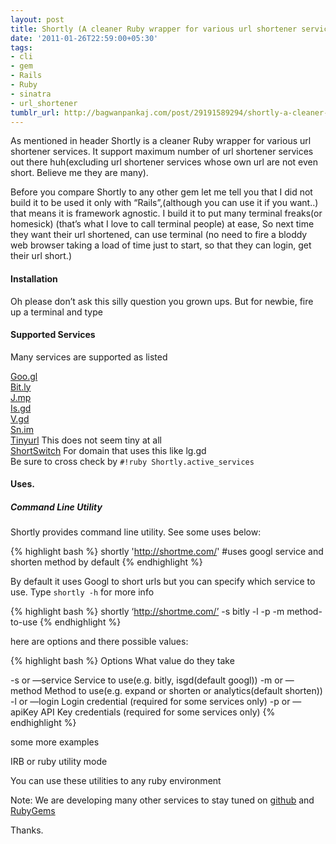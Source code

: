 ```yaml
---
layout: post
title: Shortly (A cleaner Ruby wrapper for various url shortener services)
date: '2011-01-26T22:59:00+05:30'
tags:
- cli
- gem
- Rails
- Ruby
- sinatra
- url_shortener
tumblr_url: http://bagwanpankaj.com/post/29191589294/shortly-a-cleaner-ruby-wrapper-for-various-url
---
```

As mentioned in header Shortly is a cleaner Ruby wrapper for various url shortener services. It support maximum number of url shortener services out there huh(excluding url shortener services whose own url are not even short. Believe me they are many).  

Before you compare Shortly to any other gem let me tell you that I did not build it to be used it only with “Rails”,(although you can use it if you want..) that means it is framework agnostic. I build it to put many terminal freaks(or homesick) (that’s what I love to call terminal people) at ease, So next time they want their url shortened, can use terminal (no need to fire a bloddy web browser taking a load of time just to start, so that they can login, get their url short.)  

#### Installation  

Oh please don’t ask this silly question you grown ups. But for newbie, fire up a terminal and type    


#### Supported Services  

Many services are supported as listed  

[Goo.gl](http://goo.gl/)  
[Bit.ly](http://http//bit.ly)  
[J.mp](http://j.mp/)  
[Is.gd](http://is.gd/)  
[V.gd](http://v.gd/)   
[Sn.im](http://sn.im/)  
[Tinyurl](http://tinyurl.com/) This does not seem tiny at all  
[ShortSwitch](http://shortswitch.com/) For domain that uses this like lg.gd   
Be sure to cross check by `#!ruby Shortly.active_services`  

#### Uses.  

##### Command Line Utility  

Shortly provides command line utility. See some uses below:

{% highlight bash %}
shortly 'http://shortme.com/' #uses googl service and shorten method by default
{% endhighlight %}

By default it uses Googl to short urls but you can specify which service to use. Type `shortly -h` for more info    

{% highlight bash %}
shortly ‘http://shortme.com/’ -s bitly -l -p -m method-to-use
{% endhighlight %}

here are options and there possible values:

{% highlight bash %}
Options           What value do they take

-s or —service    Service to use(e.g. bitly, isgd(default googl))
-m or —method     Method to use(e.g. expand or shorten or analytics(default shorten))
-l or —login      Login credential (required for some services only)
-p or —apiKey     API Key credentials (required for some services only)
{% endhighlight %}

some more examples    

<script src="https://gist.github.com/bagwanpankaj/797078.js?file=gistfile4.bat"></script>

IRB or ruby utility mode  

You can use these utilities to any ruby environment  

<script src="https://gist.github.com/bagwanpankaj/797078.js?file=gistfile5.rb"></script>  


Note: We are developing many other services to stay tuned on [github](http://goo.gl/irJ0A) and [RubyGems](http://goo.gl/WJ9j5)

Thanks.
